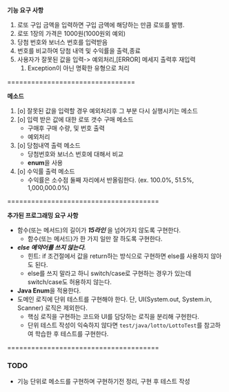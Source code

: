 **기능 요구 사항**
1. 로또 구입 금액을 입력하면 구입 금액에 해당하는 만큼 로또를 발행.
2. 로또 1장의 가격은 1000원(1000원외 예외)
3. 당첨 번호와 보너스 번호를 입력받음
4. 번호를 비교하여 당첨 내역 및 수익률을 출력,종료
5. 사용자가 잘못된 값을 입력-> 예외처리,[ERROR] 메세지 출력후 재입력
    1. Exception이 아닌 명확한 유형으로 처리

================================

**메소드**
1. [o] 잘못된 값을 입력할 경우 예외처리후 그 부분 다시 실행시키는 메소드
2. [o] 입력 받은 값에 대한 로또 갯수 구매 메소드
    * 구매후 구매 수량, 및 번호 출력
    * 예외처리
3. [o] 당첨내역 출력 메소드
    * 당첨번호와 보너스 번호에 대해서 비교
    * **enum**을 사용
4. [o] 수익률 출력 메소드
    * 수익률은 소수점 둘째 자리에서 반올림한다. (ex. 100.0%, 51.5%, 1,000,000.0%)


======================================

**추가된 프로그래밍 요구 사항**

* 함수(또는 메서드)의 길이가 ***15라인*** 을 넘어가지 않도록 구현한다.
    - 함수(또는 메서드)가 한 가지 일만 잘 하도록 구현한다.
* **_else 예약어를 쓰지 않는다._**
    - 힌트: if 조건절에서 값을 return하는 방식으로 구현하면 else를 사용하지 않아도 된다.
    - else를 쓰지 말라고 하니 switch/case로 구현하는 경우가 있는데 switch/case도 허용하지 않는다.
* **Java Enum**을 적용한다.
* 도메인 로직에 단위 테스트를 구현해야 한다. 단, UI(System.out, System.in, Scanner) 로직은 제외한다.
    - 핵심 로직을 구현하는 코드와 UI를 담당하는 로직을 분리해 구현한다.
    - 단위 테스트 작성이 익숙하지 않다면 `test/java/lotto/LottoTest`를 참고하여 학습한 후 테스트를 구현한다.

======================================

### TODO
- 기능 단위로 메소드를 구현하며 구현하기전 정리, 구현 후 테스트 작성
